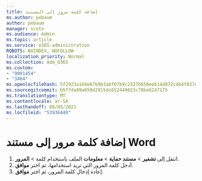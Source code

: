 ```yaml
---
title: إضافة كلمة مرور إلى المستند
ms.author: pebaum
author: pebaum
manager: scotv
ms.audience: Admin
ms.topic: article
ms.service: o365-administration
ROBOTS: NOINDEX, NOFOLLOW
localization_priority: Normal
ms.collection: Adm_O365
ms.custom:
- "9001454"
- "3464"
ms.openlocfilehash: 5f2923a164e67b9b3abf07b9c2327b650eeb14d872c4b4f037e0c82a209c5728
ms.sourcegitcommit: b5f7da89a650d2915dc652449623c78be6247175
ms.translationtype: MT
ms.contentlocale: ar-SA
ms.lasthandoff: 08/05/2021
ms.locfileid: "53936440"
---
```

# <a name="add-a-password-to-a-word-document"></a>إضافة كلمة مرور إلى مستند Word

1. انتقل إلى **تشفير**  >  **مستند حماية**  >  **معلومات** الملف باستخدام كلمة  >  **المرور**.
2. أدخل كلمة المرور التي تريد استخدامها، ثم اختر **موافق**.
3. إعادة إدخال كلمة المرور، ثم اختر **موافق**.